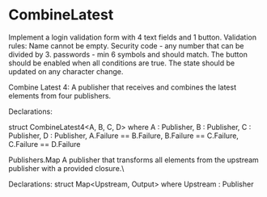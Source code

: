 # CombineLatest
Implement a login validation form with 4 text fields and 1 button. Validation rules:  Name cannot be empty. Security code - any number that can be divided by 3. passwords - min 6 symbols and should match.  The button should be enabled when all conditions are true. The state should be updated on any character change.


Combine Latest 4:
A publisher that receives and combines the latest elements from four publishers.


Declarations:
 
 struct CombineLatest4<A, B, C, D> where 
 A : Publisher, B : Publisher, C : Publisher, D : Publisher, 
 A.Failure == B.Failure, B.Failure == C.Failure, C.Failure == D.Failure
 
 
Publishers.Map
A publisher that transforms all elements from the upstream publisher with a provided closure.\

Declarations:
struct Map<Upstream, Output> where Upstream : Publisher
